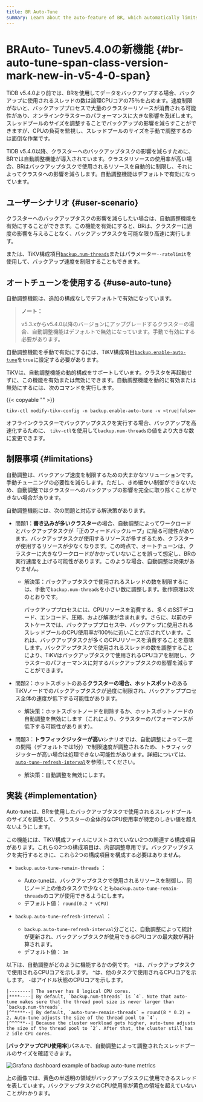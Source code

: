 ```yaml
---
title: BR Auto-Tune
summary: Learn about the auto-feature of BR, which automatically limits the resources used by backups to reduce the impact on the cluster in case of high cluster resource usage.
---
```


# BRAuto- <span class="version-mark">Tunev5.4.0の新機能</span> {#br-auto-tune-span-class-version-mark-new-in-v5-4-0-span}

TiDB v5.4.0より前では、BRを使用してデータをバックアップする場合、バックアップに使用されるスレッドの数は論理CPUコアの75％を占めます。速度制限がないと、バックアッププロセスで大量のクラスターリソースが消費される可能性があり、オンラインクラスターのパフォーマンスに大きな影響を及ぼします。スレッドプールのサイズを調整することでバックアップの影響を減らすことができますが、CPUの負荷を監視し、スレッドプールのサイズを手動で調整するのは面倒な作業です。

TiDB v5.4.0以降、クラスターへのバックアップタスクの影響を減らすために、BRでは自動調整機能が導入されています。クラスタリソースの使用率が高い場合、BRはバックアップタスクで使用されるリソースを自動的に制限し、それによってクラスタへの影響を減らします。自動調整機能はデフォルトで有効になっています。

## ユーザーシナリオ {#user-scenario}

クラスターへのバックアップタスクの影響を減らしたい場合は、自動調整機能を有効にすることができます。この機能を有効にすると、BRは、クラスターに過度の影響を与えることなく、バックアップタスクを可能な限り高速に実行します。

または、TiKV構成項目[`backup.num-threads`](/tikv-configuration-file.md#num-threads-1)またはパラメーター`--ratelimit`を使用して、バックアップ速度を制限することもできます。

## オートチューンを使用する {#use-auto-tune}

自動調整機能は、追加の構成なしでデフォルトで有効になっています。

> <strong>ノート：</strong>
>
> v5.3.xからv5.4.0以降のバージョンにアップグレードするクラスターの場合、自動調整機能はデフォルトで無効になっています。手動で有効にする必要があります。

自動調整機能を手動で有効にするには、TiKV構成項目[`backup.enable-auto-tune`](/tikv-configuration-file.md#enable-auto-tune-new-in-v540)を`true`に設定する必要があります。

TiKVは、自動調整機能の動的構成をサポートしています。クラスタを再起動せずに、この機能を有効または無効にできます。自動調整機能を動的に有効または無効にするには、次のコマンドを実行します。

{{< copyable "" >}}

```shell
tikv-ctl modify-tikv-config -n backup.enable-auto-tune -v <true|false>
```

オフラインクラスターでバックアップタスクを実行する場合、バックアップを高速化するために、 `tikv-ctl`を使用して`backup.num-threads`の値をより大きな数に変更できます。

## 制限事項 {#limitations}

自動調整は、バックアップ速度を制限するための大まかなソリューションです。手動チューニングの必要性を減らします。ただし、きめ細かい制御ができないため、自動調整ではクラスターへのバックアップの影響を完全に取り除くことができない場合があります。

自動調整機能には、次の問題と対応する解決策があります。

-   問題1：<strong>書き込みが多いクラスター</strong>の場合、自動調整によってワークロードとバックアップタスクが「正のフィードバックループ」に陥る可能性があります。バックアップタスクが使用するリソースが多すぎるため、クラスターが使用するリソースが少なくなります。この時点で、オートチューンは、クラスターに大きなワークロードがかかっていないことを誤って想定し、BRの実行速度を上げる可能性があります。このような場合、自動調整は効果がありません。

    -   解決策：バックアップタスクで使用されるスレッドの数を制限するには、手動で`backup.num-threads`を小さい数に調整します。動作原理は次のとおりです。

        バックアッププロセスには、CPUリソースを消費する、多くのSSTデコード、エンコード、圧縮、および解凍が含まれます。さらに、以前のテストケースでは、バックアッププロセス中、バックアップに使用されるスレッドプールのCPU使用率が100％に近いことが示されています。これは、バックアップタスクが多くのCPUリソースを消費することを意味します。バックアップタスクで使用されるスレッドの数を調整することにより、TiKVはバックアップタスクで使用されるCPUコアを制限し、クラスターのパフォーマンスに対するバックアップタスクの影響を減らすことができます。

-   問題2：ホットスポットのある<strong>クラスターの場合、ホットスポット</strong>のあるTiKVノードでのバックアップタスクが過度に制限され、バックアッププロセス全体の速度が低下する可能性があります。

    -   解決策：ホットスポットノードを削除するか、ホットスポットノードの自動調整を無効にします（これにより、クラスターのパフォーマンスが低下する可能性があります）。

-   問題3：<strong>トラフィックジッターが高い</strong>シナリオでは、自動調整によって一定の間隔（デフォルトでは1分）で制限速度が調整されるため、トラフィックジッターが高い場合は処理できない可能性があります。詳細については、 [`auto-tune-refresh-interval`](#implementation)を参照してください。

    -   解決策：自動調整を無効にします。

## 実装 {#implementation}

Auto-tuneは、BRを使用したバックアップタスクで使用されるスレッドプールのサイズを調整して、クラスターの全体的なCPU使用率が特定のしきい値を超えないようにします。

この機能には、TiKV構成ファイルにリストされていない2つの関連する構成項目があります。これらの2つの構成項目は、内部調整専用です。バックアップタスクを実行するときに、これら2つの構成項目を構成する必要はありませ<strong>ん</strong>。

-   `backup.auto-tune-remain-threads` ：

    -   Auto-tuneは、バックアップタスクで使用されるリソースを制御し、同じノード上の他のタスクで少なくとも`backup.auto-tune-remain-threads`のコアが使用できるようにします。
    -   デフォルト値： `round(0.2 * vCPU)`

-   `backup.auto-tune-refresh-interval` ：

    -   `backup.auto-tune-refresh-interval`分ごとに、自動調整によって統計が更新され、バックアップタスクが使用できるCPUコアの最大数が再計算されます。
    -   デフォルト値： `1m`

以下は、自動調整がどのように機能するかの例です。 `*`は、バックアップタスクで使用されるCPUコアを示します。 `^`は、他のタスクで使用されるCPUコアを示します。 `-`はアイドル状態のCPUコアを示します。

```
|--------| The server has 8 logical CPU cores.
|****----| By default, `backup.num-threads` is `4`. Note that auto-tune makes sure that the thread pool size is never larger than `backup.num-threads`.
|^^****--| By default, `auto-tune-remain-threads` = round(8 * 0.2) = 2. Auto-tune adjusts the size of the thread pool to `4`.
|^^^^**--| Because the cluster workload gets higher, auto-tune adjusts the size of the thread pool to `2`. After that, the cluster still has 2 idle CPU cores.
```

[<strong>バックアップCPU使用率</strong>]パネルで、自動調整によって調整されたスレッドプールのサイズを確認できます。

![Grafana dashboard example of backup auto-tune metrics](/media/br/br-auto-throttle.png)

上の画像では、黄色の半透明の領域がバックアップタスクに使用できるスレッドを表しています。バックアップタスクのCPU使用率が黄色の領域を超えていないことがわかります。

